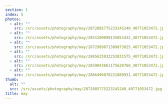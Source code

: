 ```yaml
---
section: 1
index: 5
photos:
  - alt: ""
    src: /src/assets/photography/may/2872085775223245240_40771053472.jpg
  - alt: ""
    src: /src/assets/photography/may/2851200099135053432_40771053472.jpg
  - alt: ""
    src: /src/assets/photography/may/2872989071309873025_40771053472.jpg
  - alt: ""
    src: /src/assets/photography/may/2865625932253831575_40771053472.jpg
  - alt: ""
    src: /src/assets/photography/may/2859043861175628768_40771053472.jpg
  - alt: ""
    src: /src/assets/photography/may/2866496070221889931_40771053472.jpg
thumb:
  alt: ""
  src: /src/assets/photography/may/2872085775223245240_40771053472.jpg
title: may
---
```

